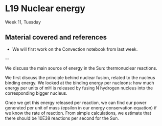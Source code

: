 # L19 Nuclear energy

Week 11, Tuesday


## Material covered and references


* We will first work on the Convection notebook from last week. 

--


We discuss the main source of energy in the Sun: thermonuclear reactions.

We first discuss the principle behind nuclear fusion, related to the nucleus binding energy. We looked at the binding energy per nucleons: how much energy per units of mH is released by fusing N hydrogen nucleus into the corresponding bigger nucleus.


Once we get this energy released per reaction, we can find our power generated per unit of mass (epsilon in our energy conservation equation) if we know the rate of reaction. From simple calculations, we estimate that there should be 10E38 reactions per second for the Sun.
